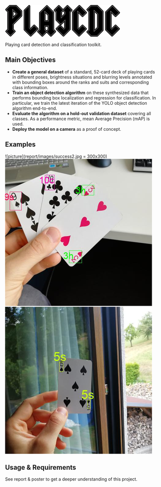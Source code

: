 ![picture](poster/figures/playcdc.png)

Playing card detection and classification toolkit.

## Main Objectives

- **Create a general dataset** of a standard, 52-card deck of playing cards  in different poses, brightness situations and blurring levels annotated with bounding boxes around the ranks and suits and corresponding class information.
- **Train an object detection algorithm** on these synthesized data that performs bounding box localization and regression for classification. In particular, we train  the latest iteration of the YOLO object detection algorithm end-to-end.
- **Evaluate the algorithm on a hold-out validation dataset** covering all classes. As a performance metric, mean Average Precision (mAP) is used.
- **Deploy the model on a camera** as a proof of concept.

## Examples
![picture](report/images/success2.jpg = 300x300)
![picture](report/images/predictions.jpg)
![picture](report/images/success3.jpg)

## Usage & Requirements
See report & poster to get a deeper understanding of this project.
